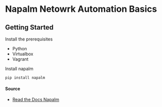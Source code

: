 # Napalm Netowrk Automation Basics

## Getting Started

Install the prerequisites

* Python
* Virtualbox
* Vagrant

Install napalm

    pip install napalm


#### Source

* [Read the Docs Napalm](https://napalm.readthedocs.io/en/latest/index.html)